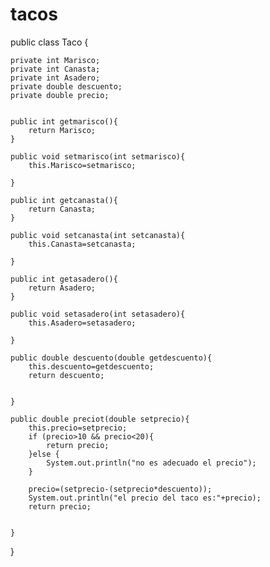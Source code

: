 # tacos
public class Taco {
	
	private int Marisco;
	private int Canasta;
	private int Asadero;
	private double descuento;
	private double precio;
	
	
	public int getmarisco(){
		return Marisco; 
	}
	
	public void setmarisco(int setmarisco){
		this.Marisco=setmarisco;
		
	}
	
	public int getcanasta(){
		return Canasta;
	}
	
	public void setcanasta(int setcanasta){
		this.Canasta=setcanasta;
		
	}
	
	public int getasadero(){
		return Asadero;
	}
	
	public void setasadero(int setasadero){
		this.Asadero=setasadero;
		
	}
	
	public double descuento(double getdescuento){
		this.descuento=getdescuento;
		return descuento;
		
		
	}
	
	public double preciot(double setprecio){
		this.precio=setprecio;
		if (precio>10 && precio<20){
			return precio;
		}else {
			System.out.println("no es adecuado el precio");
		}
		
		precio=(setprecio-(setprecio*descuento));
		System.out.println("el precio del taco es:"+precio);
		return precio;
		
		
	}
	
	

}
